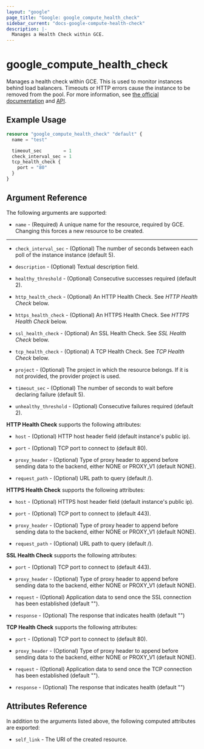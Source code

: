 ```yaml
---
layout: "google"
page_title: "Google: google_compute_health_check"
sidebar_current: "docs-google-compute-health-check"
description: |-
  Manages a Health Check within GCE.
---
```


# google\_compute\_health\_check

Manages a health check within GCE. This is used to monitor instances
behind load balancers. Timeouts or HTTP errors cause the instance to be
removed from the pool. For more information, see [the official
documentation](https://cloud.google.com/compute/docs/load-balancing/health-checks)
and
[API](https://cloud.google.com/compute/docs/reference/latest/healthChecks).

## Example Usage

```tf
resource "google_compute_health_check" "default" {
  name = "test"

  timeout_sec        = 1
  check_interval_sec = 1
  tcp_health_check {
    port = "80"
  }
}
```

## Argument Reference

The following arguments are supported:

* `name` - (Required) A unique name for the resource, required by GCE.
    Changing this forces a new resource to be created.

- - -

* `check_interval_sec` - (Optional) The number of seconds between each poll of
    the instance instance (default 5).

* `description` - (Optional) Textual description field.

* `healthy_threshold` - (Optional) Consecutive successes required (default 2).

* `http_health_check` - (Optional) An HTTP Health Check.
    See *HTTP Health Check* below.

* `https_health_check` - (Optional) An HTTPS Health Check.
    See *HTTPS Health Check* below.

* `ssl_health_check` - (Optional) An SSL Health Check.
    See *SSL Health Check* below.

* `tcp_health_check` - (Optional) A TCP Health Check.
    See *TCP Health Check* below.

* `project` - (Optional) The project in which the resource belongs. If it
    is not provided, the provider project is used.

* `timeout_sec` - (Optional) The number of seconds to wait before declaring
    failure (default 5).

* `unhealthy_threshold` - (Optional) Consecutive failures required (default 2).


**HTTP Health Check** supports the following attributes:

* `host` - (Optional) HTTP host header field (default instance's public ip).

* `port` - (Optional) TCP port to connect to (default 80).

* `proxy_header` - (Optional) Type of proxy header to append before sending
    data to the backend, either NONE or PROXY_V1 (default NONE).

* `request_path` - (Optional) URL path to query (default /).


**HTTPS Health Check** supports the following attributes:

* `host` - (Optional) HTTPS host header field (default instance's public ip).

* `port` - (Optional) TCP port to connect to (default 443).

* `proxy_header` - (Optional) Type of proxy header to append before sending
    data to the backend, either NONE or PROXY_V1 (default NONE).

* `request_path` - (Optional) URL path to query (default /).


**SSL Health Check** supports the following attributes:

* `port` - (Optional) TCP port to connect to (default 443).

* `proxy_header` - (Optional) Type of proxy header to append before sending
    data to the backend, either NONE or PROXY_V1 (default NONE).

* `request` - (Optional) Application data to send once the SSL connection has
    been established (default "").

* `response` - (Optional) The response that indicates health (default "")


**TCP Health Check** supports the following attributes:

* `port` - (Optional) TCP port to connect to (default 80).

* `proxy_header` - (Optional) Type of proxy header to append before sending
    data to the backend, either NONE or PROXY_V1 (default NONE).

* `request` - (Optional) Application data to send once the TCP connection has
    been established (default "").

* `response` - (Optional) The response that indicates health (default "")


## Attributes Reference

In addition to the arguments listed above, the following computed attributes are
exported:

* `self_link` - The URI of the created resource.
